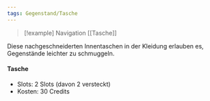 ```yaml
---
tags: Gegenstand/Tasche
---
```

> [!example] Navigation 
>  [[Tasche]]

Diese nachgeschneiderten Innentaschen in der Kleidung erlauben es, Gegenstände leichter zu schmuggeln.

#### Tasche
- Slots: 2 Slots (davon 2 versteckt)
- Kosten: 30 Credits